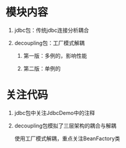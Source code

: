# 模块内容

1. jdbc包：传统jdbc连接分析耦合

2. decoupling包：工厂模式解耦

    1. 第一版：多例的，影响性能
    
    2. 第二版：单例的
    
# 关注代码

1. jdbc包中关注JdbcDemo中的注释

2. decoupling包模拟了三层架构的耦合与解耦
    
    使用工厂模式解耦，重点关注BeanFactory类